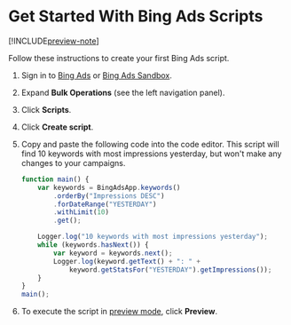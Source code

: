 # Get Started With Bing Ads Scripts

[!INCLUDE[preview-note](./includes/preview-note.md)]

Follow these instructions to create your first Bing Ads script.

1. Sign in to [Bing Ads](https://secure.bingads.microsoft.com/) or [Bing Ads Sandbox](https://sandbox.bingads.microsoft.com/).
2. Expand **Bulk Operations** (see the left navigation panel).
3. Click **Scripts**.
4. Click **Create script**.
5. Copy and paste the following code into the code editor. This script will find 10 keywords with most impressions yesterday, but won't make any changes to your campaigns.

    ```javascript
    function main() {
        var keywords = BingAdsApp.keywords()
            .orderBy("Impressions DESC")
            .forDateRange("YESTERDAY")
            .withLimit(10)
            .get();
    
        Logger.log("10 keywords with most impressions yesterday");
        while (keywords.hasNext()) {
            var keyword = keywords.next();
            Logger.log(keyword.getText() + ": " +
                keyword.getStatsFor("YESTERDAY").getImpressions());
        }
    }
    main();
    ```

6. To execute the script in [preview mode](./concepts/preview-mode), click **Preview**.